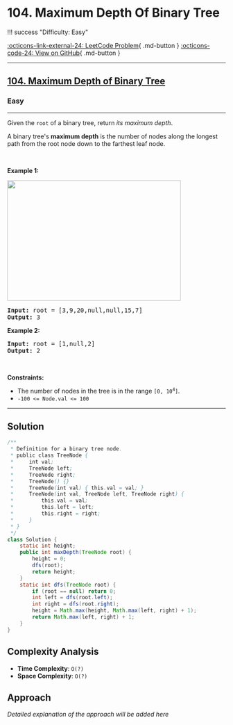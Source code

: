 # 104. Maximum Depth Of Binary Tree

!!! success "Difficulty: Easy"

[:octicons-link-external-24: LeetCode Problem](https://leetcode.com/problems/maximum-depth-of-binary-tree/){ .md-button }
[:octicons-code-24: View on GitHub](https://github.com/RAJ8664/Leetcode/tree/master/0104-maximum-depth-of-binary-tree){ .md-button }

---

<h2><a href="https://leetcode.com/problems/maximum-depth-of-binary-tree">104. Maximum Depth of Binary Tree</a></h2><h3>Easy</h3><hr><p>Given the <code>root</code> of a binary tree, return <em>its maximum depth</em>.</p>

<p>A binary tree&#39;s <strong>maximum depth</strong>&nbsp;is the number of nodes along the longest path from the root node down to the farthest leaf node.</p>

<p>&nbsp;</p>
<p><strong class="example">Example 1:</strong></p>
<img alt="" src="https://assets.leetcode.com/uploads/2020/11/26/tmp-tree.jpg" style="width: 400px; height: 277px;" />
<pre>
<strong>Input:</strong> root = [3,9,20,null,null,15,7]
<strong>Output:</strong> 3
</pre>

<p><strong class="example">Example 2:</strong></p>

<pre>
<strong>Input:</strong> root = [1,null,2]
<strong>Output:</strong> 2
</pre>

<p>&nbsp;</p>
<p><strong>Constraints:</strong></p>

<ul>
	<li>The number of nodes in the tree is in the range <code>[0, 10<sup>4</sup>]</code>.</li>
	<li><code>-100 &lt;= Node.val &lt;= 100</code></li>
</ul>


---

## Solution

```java
/**
 * Definition for a binary tree node.
 * public class TreeNode {
 *     int val;
 *     TreeNode left;
 *     TreeNode right;
 *     TreeNode() {}
 *     TreeNode(int val) { this.val = val; }
 *     TreeNode(int val, TreeNode left, TreeNode right) {
 *         this.val = val;
 *         this.left = left;
 *         this.right = right;
 *     }
 * }
 */
class Solution {
    static int height;
    public int maxDepth(TreeNode root) {
        height = 0;
        dfs(root);
        return height;
    }
    static int dfs(TreeNode root) {
        if (root == null) return 0;
        int left = dfs(root.left);
        int right = dfs(root.right);
        height = Math.max(height, Math.max(left, right) + 1);
        return Math.max(left, right) + 1;
    }
}
```

## Complexity Analysis

- **Time Complexity**: `O(?)`
- **Space Complexity**: `O(?)`

## Approach

*Detailed explanation of the approach will be added here*

